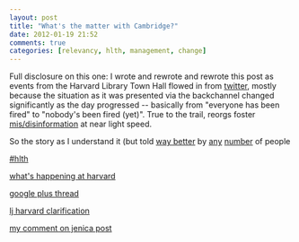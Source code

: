 ```yaml
---
layout: post
title: "What's the matter with Cambridge?"
date: 2012-01-19 21:52
comments: true
categories: [relevancy, hlth, management, change] 
---
```


Full disclosure on this one: I wrote and rewrote and rewrote this post as events from the Harvard Library Town Hall flowed in from [twitter](https://twitter.com/#!/search/%23hlth), mostly because the situation as it was presented via the backchannel changed significantly as the day progressed -- basically from "everyone has been fired" to "nobody's been fired (yet)". True to the trail, reorgs foster [mis/disinformation](http://www.randsinrepose.com/archives/2003/03/14/reorgs_for_the.html) at near light speed.

<!-- more -->

So the story as I understand it (but told [way better](http://gavialib.com/2012/01/restructuring/) by [any](http://chrisbourg.wordpress.com/2012/01/19/whats-happening-at-harvard/) [number](http://oodja.blogspot.com/2012/01/great-librarian-massacre-and-other.html) of people 

[#hlth](https://twitter.com/#!/search/%23hlth)

[what's happening at harvard](http://chrisbourg.wordpress.com/2012/01/19/whats-happening-at-harvard/)

[google plus thread](https://plus.google.com/u/0/108106506236836816610/posts/RXau1dC29ho)

[lj harvard clarification](http://lj.libraryjournal.com/2012/01/academic-libraries/after-furor-harvard-library-spokesperson-says-inaccurate-that-all-staff-will-have-to-reapply/)

[my comment on jenica post](http://www.attemptingelegance.com/?p=1463&cpage=1#comment-8187)

